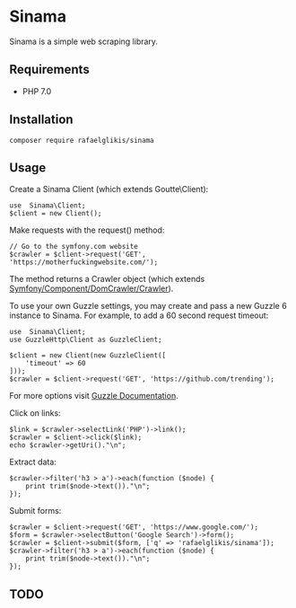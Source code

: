 # Sinama
Sinama is a simple web scraping library.

## Requirements
* PHP 7.0

## Installation

    composer require rafaelglikis/sinama

## Usage
Create a Sinama Client (which extends Goutte\Client):

    use  Sinama\Client;
    $client = new Client();
    
Make requests with the request() method:

    // Go to the symfony.com website
    $crawler = $client->request('GET', 'https://motherfuckingwebsite.com/');
    
The method returns a Crawler object (which extends [Symfony/Component/DomCrawler/Crawler](https://api.symfony.com/4.1/Symfony/Component/DomCrawler/Crawler.html)).

To use your own Guzzle settings, you may create and pass a new Guzzle 6 instance to Sinama. For example, to add a 60 second request timeout:

    use  Sinama\Client;
    use GuzzleHttp\Client as GuzzleClient;

    $client = new Client(new GuzzleClient([
        'timeout' => 60
    ]));
    $crawler = $client->request('GET', 'https://github.com/trending');

For more options visit [Guzzle Documentation](http://docs.guzzlephp.org/en/stable/request-options.html).

Click on links:
    
    $link = $crawler->selectLink('PHP')->link();
    $crawler = $client->click($link);
    echo $crawler->getUri()."\n";
    
Extract data:

    $crawler->filter('h3 > a')->each(function ($node) {
        print trim($node->text())."\n";
    });

Submit forms:

    $crawler = $client->request('GET', 'https://www.google.com/');
    $form = $crawler->selectButton('Google Search')->form();
    $crawler = $client->submit($form, ['q' => 'rafaelglikis/sinama']);
    $crawler->filter('h3 > a')->each(function ($node) {
        print trim($node->text())."\n";
    });
    
## TODO
    
    